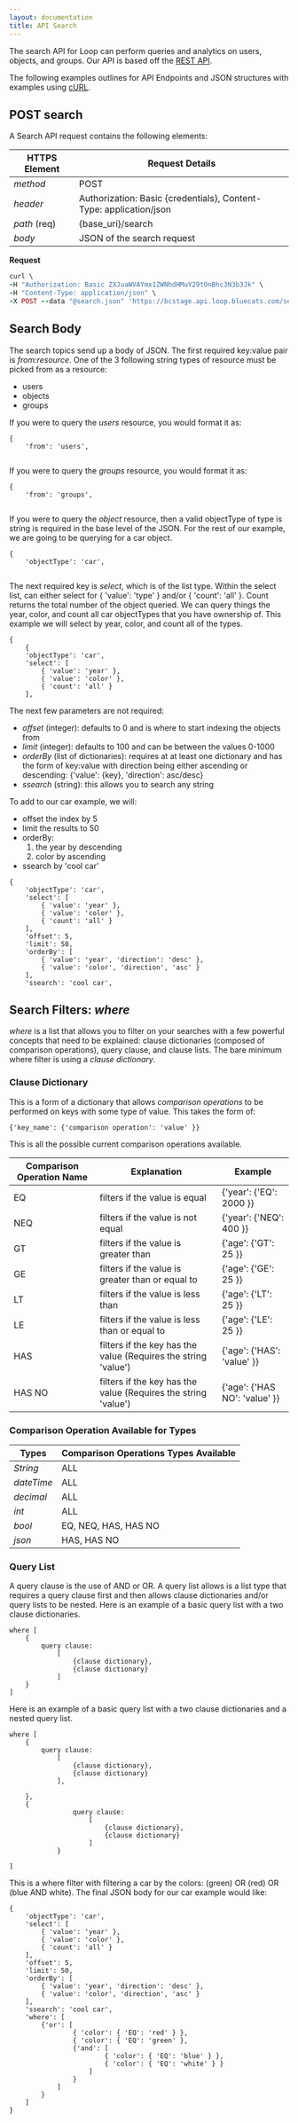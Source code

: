 ```yaml
---
layout: documentation
title: API Search
---
```



The search API for Loop can perform queries and analytics on users, objects, and groups. Our API is based off the [REST API](https://en.wikipedia.org/wiki/Representational_state_transfer).

The following examples outlines for API Endpoints and JSON structures with examples using [cURL](https://github.com/curl/curl).

## POST search
A Search API request contains the following elements:

| HTTPS Element | Request Details |
|---------------|----------------------------------|
| *method*      | POST |
| *header*      | Authorization: Basic {credentials}, Content-Type: application/json|
| *path* (req)  | {base_uri}/search |
| *body*        | JSON of the search request|

**Request**

```ruby
curl \
-H "Authorization: Basic ZXJuaWVAYmx1ZWNhdHMuY29tOnBhc3N3b3Jk" \
-H "Content-Type: application/json" \
-X POST --data "@search.json" 'https://bcstage.api.loop.bluecats.com/search'
```

## Search Body   

The search topics send up a body of JSON. The first required key:value pair is *from:resource*. One of the 3 following string types of resource must be picked from as a resource:

- users
- objects
- groups

If you were to query the *users* resource, you would format it as:

```
{
    'from': 'users',
    
```
If you were to query the *groups* resource, you would format it as:

```
{
    'from': 'groups',
    
```

If you were to query the *object* resource, then a valid objectType of type is string is required in the base level of the JSON. For the rest of our example, we are going to be querying for a car object. 


```
{
    'objectType': 'car', 
    
```

The next required key is *select*, which is of the list type. Within the select list, can either select for { 'value': 'type' } and/or { 'count': 'all' }. Count returns the total number of the object queried. We can query things the year, color, and count all car objectTypes that you have ownership of. This example we will select by year, color, and count all of the types. 

```
{
    {
    'objectType': 'car',
    'select': [
        { 'value': 'year' },
        { 'value': 'color' },
        { 'count': 'all' }
    ],
```
	
The next few parameters are not required: 

- *offset* (integer): defaults to 0 and is where to start indexing the objects from
- *limit* (integer): defaults to 100 and can be between the values 0-1000
- *orderBy* (list of dictionaries): requires at at least one dictionary and has the form of key:value with direction being either ascending or descending: {'value': {key}, 'direction': asc/desc}
- *ssearch* (string): this allows you to search any string

To add to our car example, we will:

- offset the index by 5
- limit the results to 50 
- orderBy:
	1. the year by descending 
	2. color by ascending
- ssearch by 'cool car' 

```
{
    'objectType': 'car',
    'select': [
        { 'value': 'year' },
        { 'value': 'color' },
        { 'count': 'all' }
    ],
    'offset': 5,
    'limit': 50,
    'orderBy': [
        { 'value': 'year', 'direction': 'desc' },
        { 'value': 'color', 'direction', 'asc' }
    ],
    'ssearch': 'cool car',
```

## Search Filters: *where*

*where* is a list that allows you to filter on your searches with a few powerful concepts that need to be explained: clause dictionaries (composed of comparison operations), query clause, and clause lists.
The bare minimum where filter is using a *clause dictionary*. 

### Clause Dictionary

This is a form of a dictionary that allows  *comparison operations* to be performed on keys with some type of value. This takes the form of: 

```
{'key_name': {'comparison operation': 'value' }}
```
This is all the possible current comparison operations available. 

| Comparison Operation Name| Explanation | Example |
|--------------------------|-------------|---------|
| EQ | filters if the value is equal |{'year': {'EQ': 2000 }}|
| NEQ | filters if the value is not equal |{'year': {'NEQ': 400 }}|
| GT | filters if the value is greater than |{'age': {'GT': 25 }}|
| GE | filters if the value is greater than or equal to |{'age': {'GE': 25 }}|
| LT | filters if the value is less than |{'age': {'LT': 25 }}|
| LE | filters if the value is less than or equal to |{'age': {'LE': 25 }}|
| HAS | filters if the key has the value (Requires the string 'value') |{'age': {'HAS': 'value' }}|
| HAS NO | filters if the key has the value (Requires the string 'value') |{'age': {'HAS NO': 'value' }}|


### Comparison Operation Available for Types 

| Types | Comparison Operations Types Available  | 
|---------------|-----------------|
| *String*      | ALL |
| *dateTime*    | ALL |
| *decimal*     | ALL |
| *int*         | ALL |
| *bool*        | EQ, NEQ, HAS, HAS NO |
| *json*        | HAS, HAS NO |

### Query List  

A query clause is the use of AND or OR. A query list allows is a list type that requires a query clause first and then allows clause dictionaries and/or query lists to be nested. Here is an example of a basic query list with a two clause dictionaries. 

```
where [
	{
		query clause:
			[
				{clause dictionary}, 
				{clause dictionary}
			]	
	} 
]
```

Here is an example of a basic query list with a two clause dictionaries and a nested query list. 

```
where [
	{
		query clause:
			[
				{clause dictionary}, 
				{clause dictionary}
			],
			 	
	}, 
	{
				query clause:
					[
						{clause dictionary}, 
						{clause dictionary}
					]	
			} 
			
]
```

This is a where filter with filtering a car by the colors: (green) OR (red) OR (blue AND white). The final JSON body for our car example would like: 

```
{
    'objectType': 'car',
    'select': [
        { 'value': 'year' },
        { 'value': 'color' },
        { 'count': 'all' }
    ],
    'offset': 5,
    'limit': 50,
    'orderBy': [
        { 'value': 'year', 'direction': 'desc' },
        { 'value': 'color', 'direction', 'asc' }
    ],
    'ssearch': 'cool car',
    'where': [
     	{'or': [
        		{ 'color': { 'EQ': 'red' } },
        		{ 'color': { 'EQ': 'green' }, 
        		{'and': [
		       			{ 'color': { 'EQ': 'blue' } },
		       			{ 'color': { 'EQ': 'white' } }
		       		]
		      	}
        	]
     	}	         
    ]
}
```

	
	
	
	
	 
	
